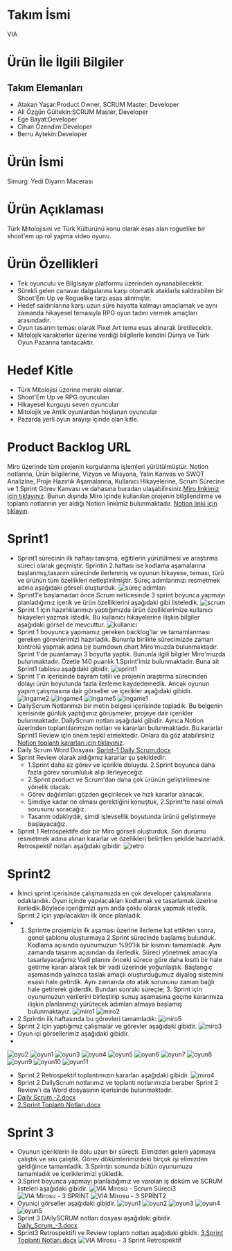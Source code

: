 # Takım İsmi
VIA
# Ürün İle İlgili Bilgiler
## Takım Elemanları
+ Atakan Yaşar:Product Owner, SCRUM Master, Developer
+ Ali Özgün Gültekin:SCRUM Master, Developer
+ Ege Bayat:Developer 
+ Cihan Özendim:Developer 
+ Berru Aytekin:Developer

# Ürün İsmi
Simurg: Yedi Diyarın Macerası
# Ürün Açıklaması
Türk Mitolojisini ve Türk Kültürünü konu olarak esas alan roguelike bir shoot'em up rol yapma video oyunu.
# Ürün Özellikleri
  + Tek oyunculu ve Bilgisayar platformu üzerinden oynanabilecektir.
  + Sürekli gelen canavar dalgalarına karşı otomatik ataklarla saldırabilen bir Shoot'Em Up  ve Roguelike tarzı esas alınmıştır.
  + Hedef saldırılarına karşı uzun süre hayatta kalmayı amaçlamak ve aynı zamanda hikayesel temasıyla RPG oyun tadını vermek amaçları arasındadır.
  + Oyun tasarım teması olarak Pixel Art tema esas alınarak üretilecektir.
  + Mitolojik karakterler üzerine verdiği bilgilerle kendini Dünya ve Türk Oyun Pazarına tanıtacaktır.
# Hedef Kitle
  + Türk Mitolojisi üzerine merakı olanlar.
  + Shoot'Em Up ve RPG oyuncuları
  + Hikayesel kurguyu seven oyuncular
  + Mitolojik ve Antik oyunlardan hoşlanan oyuncular
  + Pazarda yerli oyun arayışı içinde olan kitle.
# Product Backlog URL
Miro üzerinde tüm projenin kurgulanma işlemleri yürütülmüştür. Notion notlarına, Ürün bilgilerine, Vizyon ve Misyona, Yalın Kanvas ve SWOT Analizine, Proje Hazırlık Aşamalarına, Kullanıcı Hikayelerine, Scrum Sürecine ve 1.Sprint Görev Kanvası ve dahasına buradan ulaşabilirsiniz.[Miro linkimiz için tıklayınız](https://miro.com/app/board/uXjVO5zHVng=/?share_link_id=67488646865). Bunun dışında Miro içinde kullanılan projenin bilgilendirme ve toplantı notlarının yer aldığı Notion linkimiz bulunmaktadır. [Notion linki için tıklayın](https://www.notion.so/Grup-VIA-2022-Bootcamp-S-reci-90272ba94b6142289a9089e45cd42d80).
# Sprint1
  + Sprint1 sürecinin ilk haftası tanışma, eğitilerin yürütülmesi ve araştırma süreci olarak geçmiştir. Sprintin 2.haftası ise kodlama aşamalarına başlanmış,tasarım sürecinde ilerlenmiş ve oyunun hikayese, teması, türü ve ürünün tüm özellikleri netleştirilmiştir. Süreç adımlarımızı resmetmek adına aşağıdaki görseli oluşturduk.
  ![süreç adımları](https://user-images.githubusercontent.com/104384231/167490230-357cf63d-7e28-43c3-ad20-bd4d7e9858e9.jpg)
  + Sprint1'e başlamadan önce Scrum neticesinde 3 sprint boyunca yapmayı planladığımız içerik ve ürün özelliklerini aşağıdaki gibi listeledik.
  ![scrum](https://user-images.githubusercontent.com/104384231/167490400-c896fc2a-0850-4603-aecd-713cdda05343.jpg)
  + Sprint 1 için hazırlıklarımızı yaptığımızda ürün özelliklerimize kullanıcı hikayeleri yazmak istedik. Bu kullanıcı hikayelerine ilişkin bilgiler aşağıdaki görsel de mevcuttur.
 ![kullanıcı](https://user-images.githubusercontent.com/104384231/167490554-93633017-d979-4821-ac31-6a82d64921ed.jpg)
  + Sprint 1 bouyunca yapmamız gereken backlog'lar ve tamamlanması gereken görevlerimizi hazırladık. Bununla birlikte sürecimizde zaman kontrolü yapmak adına bir burndown chart Miro'muzda bulunmaktadır. Sprint 1'de puanlamayı 3 boyutta yaptık. Bununla ilgili bilgiler Miro'muzda bulunmaktadır. Özetle 140 puanlık 1.Sprint'imiz bulunmaktadır. Buna ait Sprint1 tablosu aşağıdaki gibidir.
  ![sprint1](https://user-images.githubusercontent.com/104384231/167490869-f902d2fc-c6cc-489d-b9e8-2e330c6b1ec6.jpg)
  + Sprint 1'in içerisinde bayram tatili ve projenin araştırma sürecinden dolayı ürün boyutunda fazla ilerleme kaydedemedik. Ancak oyunun yapım çalışmasına dair görseller ve içerikler aşağıdaki gibidir.
![ingame2](https://user-images.githubusercontent.com/104384231/167492140-058d0741-c4a7-4bbd-bffd-7df459bdc799.jpg)
![ingame4](https://user-images.githubusercontent.com/104384231/167492148-b1cd7995-6727-4aec-922b-9a0dfe9b8189.jpg)
![ingame5](https://user-images.githubusercontent.com/104384231/167492153-fe9cc9b0-48d2-4371-8b88-002598edd4d5.jpg)
![ingame1](https://user-images.githubusercontent.com/104384231/167492161-9879eee5-3a55-49a2-b820-a7a23c13e9fa.jpg)
  + DailyScrum Notlarımızı bir metin belgesi içerisinde topladık. Bu belgenin içerisinde günlük yaptığımız görüşmeler, projeye dair içerikler bulunmaktadır. DailyScrum notları aşağıdaki gibidir. Ayrıca Notion üzerinden toplantılarımızın notları ve kararları bulunmaktadır. Bu kararlar Sprint1 Review için önem teşkil etmektedir. Onlara da göz atabilirsiniz [Notion toplantı kararları için tıklayınız](https://www.notion.so/Toplant-Odas-kt-lar-0c925ecd15814ba59a20f1aae36d4c7a).
  + Daily Scrum Word Dosyası: [Sprint-1 Daily Scrum.docx](https://github.com/Atakan0022/VIA-Project/files/8655169/Sprint-1.Daily.Scrum.docx)
  + Sprint Review olarak aldığımız kararlar şu şekildedir:
    + 1.Sprint daha az görev ve içerikle doluydu. 2.Sprint boyunca daha fazla görev sorumluluk alıp ilerleyeceğiz.
    + 2.Sprint product ve Scrum'dan daha çok ürünün geliştirilmesine yönelik olacak.
    + Görev dağılımları gözden geçirilecek ve hızlı kararlar alınacak.
    + Şimdiye kadar ne olması gerektiğini konuştuk, 2.Sprint'te nasıl olmalı sorusunu soracağız.
    + Tasarım odaklıydık, şimdi işlevsellik boyutunda ürünü geliştirmeye başlayacağız.
  + Sprint 1 Retrospektife dair bir Miro görseli oluşturduk. Son durumu resmetmek adına alınan kararlar ve özellikleri belirtilen şekilde hazırladık. Retrospektif notları aşağıdaki gibidir:
  ![retro](https://user-images.githubusercontent.com/104384231/167491830-43048ead-d9e8-4a84-8ec1-1dcc9a726db4.jpg)
# Sprint2
  + İkinci sprint içerisinde çalışmamızda en çok developer çalışmalarına odaklandık. Oyun içinde yapılacakları kodlamak ve tasarlamak üzerine ilerledik.Böylece içeriğimizi aynı anda çoklu olarak yapmak istedik. Sprint 2 için yapılacakları ilk önce planladık.
  + 1. Sprintte projemizin ilk aşaması üzerine ilerleme kat ettikten sonra, genel şablonu oluşturmaya 2.Sprint sürecinde başlamış bulunduk. Kodlama açısında oyunumuzun %90'lık bir kısmını tamamladık. Aynı zamanda tasarım açısından da ilerledik. Süreci yönetmek amacıyla tasarlayacağımız Vadi planını önceki sürece göre daha kısıtlı bir hale getirme kararı alarak tek bir vadi üzerinde yoğunlaştık. Başlangıç aşamasında yalnızca taslak amaçlı oluşturduğumuz diyalog sistemini esaslı hale getirdik. Aynı zamanda oto atak sorununu zaman bağlı hale getirerek giderdik. Bundan sonraki süreçte; 3. Sprint için oyunumuzun verilerini birleştirip sunuş aşamasına geçme kararımıza ilişkin planlarımızı yürütecek adımları atmaya başlamış bulunmaktayız.
 ![miro1](https://user-images.githubusercontent.com/104384231/169903565-4f5b8ad5-7457-40c9-89fe-baf850fc09a3.jpg)
 ![miro2](https://user-images.githubusercontent.com/104384231/169903555-44b2d1ea-73bb-4147-9c1d-9e7b6f441243.jpg)
 + 2.Sprintin ilk haftasında bu görevleri tamamladık:
 ![miro5](https://user-images.githubusercontent.com/104384231/169904308-9fabfc4b-11f1-4413-a8db-b0e3c2f4ab91.jpg)
  + Sprint 2 için yaptığımız çalışmalar ve görevler aşağıdaki gibidir.
 ![miro3](https://user-images.githubusercontent.com/104384231/169903823-765c15b5-ad8a-4b22-b87d-bd1a8f5809e8.jpg)
  + Oyun içi görsellerimiz aşağıdaki gibidir.
  + 
![oyu2](https://user-images.githubusercontent.com/104384231/169902965-d6752ec5-8f09-4ad1-b903-19b3e4fcaec3.jpg)
![oyun1](https://user-images.githubusercontent.com/104384231/169903029-a7c2a358-48a9-4529-a5fc-e909a6c9b56d.jpg)
![oyun3](https://user-images.githubusercontent.com/104384231/169903034-8c3acbd9-bd3a-467d-9141-3c26899ec534.jpg)
![oyun4](https://user-images.githubusercontent.com/104384231/169903038-e3cef59b-7175-49e1-8140-aba48b8a9bad.jpg)
![oyun5](https://user-images.githubusercontent.com/104384231/169903041-f210dcb6-9168-496e-b308-d0fa2551efb6.jpg)
![oyun6](https://user-images.githubusercontent.com/104384231/169903045-2b2483c6-426b-47a9-a190-75b1d82c5a8b.jpg)
![oyun7](https://user-images.githubusercontent.com/104384231/169903047-377a67c4-c129-4b1c-82a4-0d38de326d2e.jpg)
![oyun8](https://user-images.githubusercontent.com/104384231/169903050-d582f80b-d4d2-485d-8dcb-8851ac2cd5eb.jpg)
![oyun9](https://user-images.githubusercontent.com/104384231/169903053-949046ea-a631-4fe8-bb65-3cff466b379d.jpg)
![oyun10](https://user-images.githubusercontent.com/104384231/169903055-7f9f0f52-f08b-466f-9a21-b07a90d80303.jpg)
![oyun11](https://user-images.githubusercontent.com/104384231/169903059-e66b806a-474f-478a-bedc-18c47da243d2.jpg)

+ Sprint 2 Retrospektif toplantımızın kararları aşağıdaki gibidir.
![miro4](https://user-images.githubusercontent.com/104384231/169903949-18b2a59e-74fb-4bfa-a536-df263aaf4c30.jpg)
+ Sprint 2 DailyScrum notlarımız ve toplantı notlarımızla beraber Sprint 2 Review'ı da Word dosyasının içerisinde bulunmaktadır.
+ [Daily Scrum -2.docx](https://github.com/Atakan0022/VIA-Project/files/8757993/Daily.Scrum.-2.docx)
+ [2.Sprint Toplantı Notları.docx](https://github.com/Atakan0022/VIA-Project/files/8757995/2.Sprint.Toplanti.Notlari.docx)
# Sprint 3
+ Oyunun içeriklerin ile dolu uzun bir süreçti. Elimizden geleni yapmaya çalıştık ve sıkı çalıştık. Görev dökümlerimizdeki birçok işi elimizden geldiğince tamamladık. 3.Sprintin sonunda bütün oyunumuzu tamamladık ve içeriklerimizi yükledik.
+ 3.Sprint boyunca yapmayı planladığımız ve varolan iş döküm ve SCRUM listeleri aşağıdaki gibidir. 
![VIA Mirosu - Scrum Süreci3](https://user-images.githubusercontent.com/104384231/172247511-530daf55-1b8e-43d8-9c66-906280afd7f0.jpg)
![VIA Mirosu - 3  SPRİNT](https://user-images.githubusercontent.com/104384231/172247391-d906a1e2-ff38-4624-900e-c73354ef2630.jpg)
![VIA Mirosu - 3  SPRİNT2](https://user-images.githubusercontent.com/104384231/172247435-0d8d0aef-4313-4bf9-a0cc-fe3e06f9b6d5.jpg)
+ Oyuniçi görseller aşağıdaki gibidir.
![oyun1](https://user-images.githubusercontent.com/104384231/172239181-6f7cb3b3-d65c-4383-b4ae-f7ec502dcfe9.png)
![oyun2](https://user-images.githubusercontent.com/104384231/172239210-0301a33e-257d-407e-8029-c8fa1c0e46cd.png)
![oyun3](https://user-images.githubusercontent.com/104384231/172239246-4e630926-5827-4d21-b8dc-54f57fb200f2.png)
![oyun4](https://user-images.githubusercontent.com/104384231/172239297-215d32ff-30c3-440b-a0c3-e26df8cdb5c8.png)
![oyun5](https://user-images.githubusercontent.com/104384231/172239321-346384ce-cbdb-4fd5-bacf-ade078034896.png)
+ Sprint 3 DAilySCRUM notları dosyası aşağıdaki gibidir.
[Daily_Scrum_-3.docx](https://github.com/Atakan0022/VIA-Project/files/8847916/Daily_Scrum_-3.docx)
+ Sprint3 Retrospektifi ve Review toplantı notları aşağıdaki gibidir.
[3.Sprint Toplantı Notları.docx](https://github.com/Atakan0022/VIA-Project/files/8847926/3.Sprint.Toplanti.Notlari.docx)
![VIA Mirosu - 3 Sprint Retrospektif](https://user-images.githubusercontent.com/104384231/172247433-01435bfd-ac9f-4792-9e11-1ad6fde2caaa.jpg)
